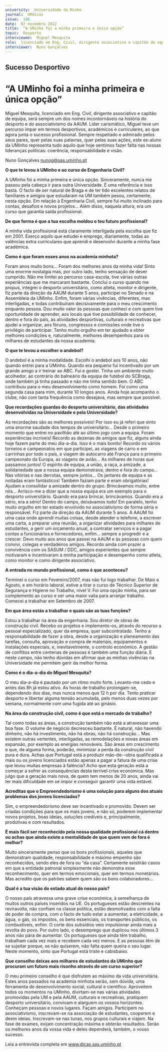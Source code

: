 ```yaml
---
university:  Universidade do Minho
journal:  UMdicas
issue:  106
date:  07 novembro 2012
title:  “A UMinho foi a minha primeira e única opção”
topic:  Desporto
interviewee:  Miguel Mesquita
role:  licenciado em Eng. Civil, dirigente associativo e capitão de equipa
interviewer:  Nuno Gonçalves
---
```




## Sucesso Desportivo

# “A UMinho foi a minha primeira e única opção” 


Miguel Mesquita, licenciado em Eng. Civil, dirigente associativo e capitão de equipa, será sempre um dos nomes incontornáveis na história do desporto e do associativismo da AAUM. Líder carismático, Miguel teve um percurso impar em termos desportivos, académicos e curriculares, ao que agora junta o sucesso profissional. Sempre respeitado e admirado pelos seus pares, quer pelas suas palavras, quer pelas suas ações, este ex-aluno da UMinho representa tudo aquilo que hoje sentimos fazer falta nas nossas lideranças políticas: coerência, responsabilidade e visão. 

Nuno Gonçalves 
nunog@sas.uminho.pt


**O que te levou à UMinho e ao curso de Engenharia Civil?**
 
A UMinho foi a minha primeira e única opção. Sinceramente, nunca me passou pela cabeça ir para outra Universidade. É uma referência e isso basta. O facto de ser natural de Braga e de ter tido excelentes relatos de familiares e amigos que estudaram na UM também pesou, certamente, nesta opção. Em relação à Engenharia Civil, sempre fui muito inclinado para contas, desafios e novos projetos… Além disso, naquela altura, era um curso que garantia saída profissional. 


**De que forma é que a tua escolha moldou o teu futuro profissional?**
 
A minha vida profissional está claramente interligada pela escolha que fiz em 2001. Exerço aquilo que estudei e emprego, diariamente, todas as valências extra curriculares que aprendi e desenvolvi durante a minha fase académica. 


**Como é que foram esses anos na academia minhota?**
 
Foram anos muito bons… Foram dos melhores anos da minha vida! Sinto uma enorme nostalgia mas, por outro lado, tenho sensação de dever cumprido. Não me limitei ao percurso casa-escola, tive várias outras experiências que me marcaram bastante. Conclui o curso quando me propus, integrei o desporto universitário, como atleta, monitor e dirigente, fiz parte da direção da AAUM durante 5 anos, participei no Senado e na Assembleia da UMinho. Enfim, foram várias vivências, diferentes, mas interligadas, e todas contribuíram decisivamente para o meu crescimento enquanto pessoa. Dou muito valor às pessoas que conheci e com quem tive oportunidade de aprender, aos locais que tive possibilidade de conhecer, dentro e fora do país, às atividades desportivas, culturais e recreativas que ajudei a organizar, aos fóruns, congressos e comissões onde tive o privilégio de participar. Tenho muito orgulho em ter ajudado a obter melhores condições e, naturalmente, melhores desempenhos para os milhares de estudantes da nossa academia. 


**O que te levou a escolher o andebol?**

O andebol é a minha modalidade. Escolhi o andebol aos 10 anos, não quando entrei para a UMinho. Quando era pequeno fui incentivado por um grande amigo a ir treinar ao ABC. Fui e gostei. Tinha um ambiente muito acolhedor, ao contrário do balneário da equipa de futebol do SCBraga, onde também já tinha passado e não me tinha sentido bem. O ABC contribuiu para o meu desenvolvimento como homem. Foi como uma segunda casa para mim, durante 10 longos anos. Ainda hoje acompanho o clube, não com tanta frequência como desejava, mas sempre que possível. 


**Que recordações guardas do desporto universitário, das atividades desenvolvidas na Universidade e pela Universidade?**
 
As recordações são as melhores possíveis! Por isso eu já referi que sinto uma enorme saudade dos tempos de universitário… Desde o primeiro momento que entrei no pavilhão até ao último jogo com a equipa. Foram experiências incríveis! Recordo as dezenas de amigos que fiz, alguns ainda hoje fazem parte do meu dia-a-dia. Isso é o mais bonito! Recordo os vários torneios e campeonatos em que participei, as viagens de carro e em carrinhas por todo o país, a viagem de autocarro até França para o primeiro campeonato da Europa, as viagens de avião… As milhares de horas que passamos juntos! O espírito de equipa, a união, a raça, a amizade, a solidariedade que a nossa equipa demonstrava, dentro e fora do campo… Nas vitórias e nas derrotas, sempre juntos… Os jantares de equipa e as noitadas eram fantásticos! Também faziam parte e eram obrigatórias! Ajudam a consolidar a amizade dentro do grupo. Brincávamos muito, entre nós… Arrisco-me a dizer que a nossa equipa era um exemplo para o desporto universitário. Quando era para brincar, brincávamos. Quando era a sério, era a sério! Dentro do campo, deixávamos tudo! Em paralelo, tenho muito orgulho em ter estado envolvido no associativismo de forma séria e responsável. Fiz parte da direção da AAUM durante 5 anos. A AAUM foi uma casa onde aprendi muitas coisas, desde atender o telefone, a escrever uma carta, a preparar uma reunião, a organizar atividades para milhares de estudantes, a gerir um orçamento anual, a contratar serviços e a pagar contas a funcionários e fornecedores, enfim… sempre a progredir e a crescer. Devo muito aos anos que passei na AAUM e às pessoas com quem convivi, colegas e verdadeiros amigos. Recordo ainda com prazer a convivência com os SASUM / DDC, amigos experientes que sempre motivaram e incentivaram à minha participação e desempenho como atleta, como monitor e como dirigente associativo. 


**A entrada no mundo profissional, como é que aconteceu?**

Terminei o curso em Fevereiro/2007, mas não fui logo trabalhar. De Maio a Agosto, e em horário laboral, estive a tirar o curso de Técnico Superior de Segurança e Higiene no Trabalho, nível V. Foi uma opção minha, para ser complemento ao curso e ser uma maior valia para arranjar trabalho. Comecei a trabalhar em Setembro de 2007. 


**Em que área estás a trabalhar e quais são as tuas funções?**
 
Estou a trabalhar na área da engenharia. Sou diretor de obras de construção civil. Recebo os projetos e implemento-os, através do recurso a pessoal especializado, quer da empresa, quer subcontratado. Tenho a responsabilidade de fazer a obra, desde a organização e planeamento das tarefas, consulta, aprovação e compra de materiais, equipamentos e instalações especiais, e, inevitavelmente, o controlo económico. A gestão de conflitos entre centenas de pessoas é também uma função diária. E neste campo, não tenho dúvidas em afirmar que as minhas vivências na Universidade me permitem gerir da melhor forma. 
 

**Como é o dia-a-dia do Miguel Mesquita?**
 
O meu dia-a-dia é pautado por um ritmo muito forte. Levanto-me cedo e antes das 8h já estou ativo. As horas de trabalho prolongam-se, dependendo dos dias, mas nunca menos que 12 h por dia. Tento praticar desporto e libertar alguma tensão acumulada, pelo menos duas vezes por semana, normalmente com uma fugida até ao ginásio. 


**Na área da construção civil, como é que está o mercado de trabalho?**
 
Tal como todas as áreas, a construção também não está a atravessar uma boa fase. O volume de negócio decresceu bastante. É natural, não havendo dinheiro, não há investimento, não há obras, não há construção… Mas existem outras vertentes, interligadas, as remodelações e novas áreas em expansão, por exemplo as energias renováveis. São áreas em crescimento e que, de alguma forma, poderão, minimizar a perda da construção civil pura e dura. Achas que Portugal está a produzir mão-de--obra qualificada a mais ou os jovens licenciados estão apenas a pagar a fatura de uma crise que levou muitas empresas à falência?
Acho que esta geração está a começar a sofrer as consequências desta terrível crise económica. Mas julgo que a geração mais nova, de quem tem menos de 20 anos, ainda vai ter mais dificuldade em se impor e conseguir garantir uma vida estável. 
 

**Acreditas que o Empreendedorismo é uma solução para alguns dos atuais problemas dos jovens licenciados?**
 
Sim, o empreendedorismo deve ser incentivado e promovido. Devem ser criadas condições para que os mais jovens, e não só, poderem implementar novos projetos, boas ideias, soluções credíveis e, principalmente, produtivas e com resultados. 
 

**É mais fácil ser reconhecido pela nossa qualidade profissional cá dentro ou achas que ainda existe a mentalidade de que quem vem de fora é melhor?**
 
Muito sinceramente penso que os bons profissionais, aqueles que demonstram qualidade, responsabilidade e máximo empenho são reconhecidos, sendo eles de fora ou “da casa”. Certamente existirão casos em que a entidade patronal simplesmente não demonstra esse reconhecimento, quer em termos emocionais, quer em termos monetários. Mas acredito que os patrões sabem quem são os bons colaboradores… 
 

**Qual é a tua visão do estado atual do nosso país?**
 
O nosso país atravessa uma grave crise económica, à semelhança de muitos outros países inseridos na UE. Os portugueses estão descrentes na reviravolta, não confiam na classe política, estão desmotivados com a falta de poder de compra, com o facto de tudo estar a aumentar, a eletricidade, a água, o gás, os impostos, os bens essenciais, os transportes públicos, os combustíveis, enfim. O corte dos subsídios veio impulsionar ainda mais a revolta do povo. Por outro lado, o desemprego que duplicou nos últimos 3 anos não pára de aumentar. Os portugueses que ainda têm trabalho, trabalham cada vez mais e recebem cada vez menos. E as pessoas têm de se sujeitar porque, se não quiserem, não falta quem queira o seu lugar. Neste momento, sinto que Portugal está triste e cabisbaixo. 


**Que conselho deixas aos milhares de estudantes da UMinho que procuram um futuro mais risonho através de um curso superior?**
 
O meu primeiro conselho é que disfrutem ao máximo da vida universitária. Estes anos passados na academia minhota serão, sem dúvida, uma ferramenta de desenvolvimento social, cultural e científico. Aproveitem todos os momentos na UMinho, divirtam-se nas várias atividades promovidas pela UM e pela AAUM, culturais e recreativas, pratiquem desporto universitário, convivam e alarguem os vossos horizontes. Conheçam pessoas e novos lugares. Façam amigos. Participem no associativismo, inscrevam-se na associação de estudantes, cooperem e deem ideias. Inscrevam-se nas tunas, nos grupos culturais e viajem. Na fase de exames, exijam concentração máxima e obterão resultados. Serão os melhores anos da vossa vida e deles dependerá, também, o vosso sucesso. 
 
 
Leia a entrevista completa em www.dicas.sas.uminho.pt

